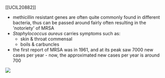 [[UCIL20882]]

- methicillin resistant genes are often quite commonly found in different bacteria, thus can be passed around fairly often resulting in the 'notoriety' of MRSA
- *Staphylococcus aureus* carries symptoms such as:
	- skin & throat commensal
	- boils & carbuncles 
- the first report of MRSA was in 1961, and at its peak saw 7000 new cases per year - now, the approximated new cases per year is around 700

![](https://i.imgur.com/JPgQ2dx.png)

